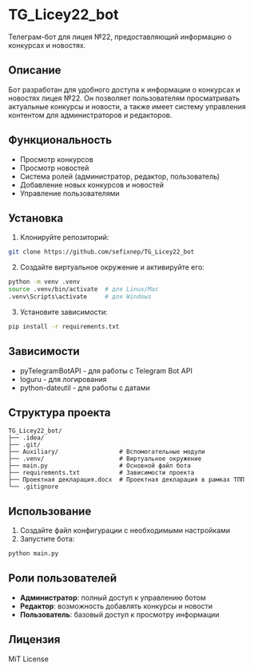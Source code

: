 # TG_Licey22_bot

Телеграм-бот для лицея №22, предоставляющий информацию о конкурсах и новостях.

## Описание

Бот разработан для удобного доступа к информации о конкурсах и новостях лицея №22. Он позволяет пользователям просматривать актуальные конкурсы и новости, а также имеет систему управления контентом для администраторов и редакторов.

## Функциональность

- Просмотр конкурсов
- Просмотр новостей
- Система ролей (администратор, редактор, пользователь)
- Добавление новых конкурсов и новостей
- Управление пользователями

## Установка

1. Клонируйте репозиторий:
```bash
git clone https://github.com/sefixnep/TG_Licey22_bot
```

2. Создайте виртуальное окружение и активируйте его:
```bash
python -m venv .venv
source .venv/bin/activate  # для Linux/Mac
.venv\Scripts\activate     # для Windows
```

3. Установите зависимости:
```bash
pip install -r requirements.txt
```

## Зависимости

- pyTelegramBotAPI - для работы с Telegram Bot API
- loguru - для логирования
- python-dateutil - для работы с датами

## Структура проекта

```
TG_Licey22_bot/
├── .idea/
├── .git/
├── Auxiliary/                 # Вспомогательные модули
├── .venv/                     # Виртуальное окружение
├── main.py                    # Основной файл бота
├── requirements.txt           # Зависимости проекта
├── Проектная декларация.docx  # Проектная декларация в рамках ТПП
└── .gitignore
```

## Использование

1. Создайте файл конфигурации с необходимыми настройками
2. Запустите бота:
```bash
python main.py
```

## Роли пользователей

- **Администратор**: полный доступ к управлению ботом
- **Редактор**: возможность добавлять конкурсы и новости
- **Пользователь**: базовый доступ к просмотру информации

## Лицензия

MiT License
